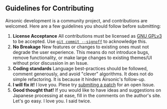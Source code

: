 Guidelines for Contributing
---------------------------

Airsonic development is a community project, and contributions are welcomed. Here are a few guidelines you should follow before submitting:

  1.  **License Acceptance** All contributions must be licensed as [GNU GPLv3](https://github.com/airsonic/airsonic/blob/develop/LICENSE.txt) to be accepted. Use [`git commit --signoff`](https://jk.gs/git-commit.html) to acknowledge this.
  2.  **No Breakage** New features or changes to existing ones must not degrade the user experience. This means do not introduce bugs, remove functionality, or make large changes to existing themes/UI without prior discussion in an Issue.
  3.  **Coding standards** Language best-practices should be followed, comment generously, and avoid "clever" algorithms. It does not do simple refactoring. It is because it hinders Airsonic's follow-up.
  4.  **I will fix it!** I love you. Plese try [submiting a patch](https://github.com/tesshucom/jpsonic/issues?q=is%3Aissue+is%3Aopen+label%3Apatches-welcome) for an open Issue.
  5.  **Good thought that!** If you would like to have ideas and suggestions on Japanese processing at ease, fill in the comments on the author's site. Let's go easy. I love you. I said twice.
